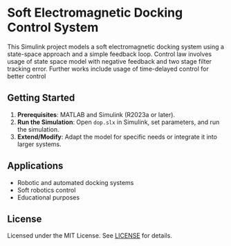 # Soft Electromagnetic Docking Control System

This Simulink project models a soft electromagnetic docking system using a state-space approach and a simple feedback loop.
Control law involves usage of state space model with negative feedback and two stage filter tracking error. Further works include usage of time-delayed control for better control

## Getting Started

1. **Prerequisites**: MATLAB and Simulink (R2023a or later).
2. **Run the Simulation**: Open `dop.slx` in Simulink, set parameters, and run the simulation.
3. **Extend/Modify**: Adapt the model for specific needs or integrate it into larger systems.

## Applications

- Robotic and automated docking systems
- Soft robotics control
- Educational purposes

## License

Licensed under the MIT License. See [LICENSE](LICENSE) for details.

